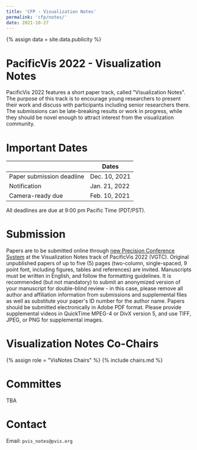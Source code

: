 ```yaml
---
title: 'CFP - Visualization Notes'
permalink: 'cfp/notes/'
date: 2021-10-27
---
```


{% assign data = site.data.publicity %}

# PacificVis 2022 - Visualization Notes

PacificVis 2022 features a short paper track, called "Visualization Notes". The purpose of this track is to encourage young researchers to present their work and discuss with participants including senior researchers there. The submissions can be late-breaking results or work in progress, while they should be novel enough to attract interest from the visualization community.

# Important Dates

|                           | Dates          |
| --------------------------|----------------|
| Paper submission deadline | Dec. 10, 2021 |
| Notification              | Jan. 21, 2022 |
| Camera-ready due          | Feb. 10, 2021 |

All deadlines are due at 9:00 pm Pacific Time (PDT/PST).

# Submission

Papers are to be submitted online through [new Precision Conference System](https://new.precisionconference.com/user/login?society=vgtc) at the Visualization Notes track of PacificVis 2022 (VGTC).
Original unpublished papers of up to five (5) pages (two-column, single-spaced, 9 point font, including figures, tables and references) are invited. Manuscripts must be written in English, and follow the formatting guidelines. It is recommended (but not mandatory) to submit an anonymized version of your manuscript for double-blind review - in this case, please remove all author and affiliation information from submissions and supplemental files as well as substitute your paper's ID number for the author name. Papers should be submitted electronically in Adobe PDF format. Please provide supplemental videos in QuickTime MPEG-4 or DivX version 5, and use TIFF, JPEG, or PNG for supplemental images.

<!--
PCS: https://new.precisionconference.com/user/login?society=vgtc
    I could not find VisNotes entry, yet
formatting guidelines: http://junctionpublishing.org/vgtc/Track/pacvis.html
-->

# Visualization Notes Co-Chairs

{% assign role = "VisNotes Chairs" %}
{% include chairs.md %}

# Committes

TBA

# Contact

Email: `pvis_notes@pvis.org`
